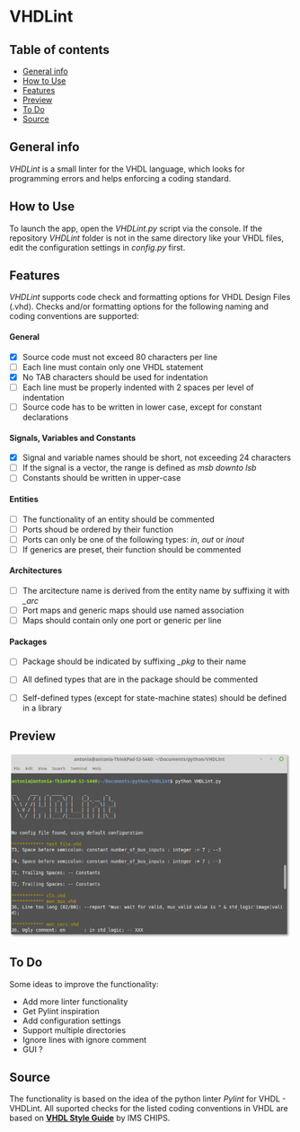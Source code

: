 # VHDLint

## Table of contents
* [General info](#general-info)
* [How to Use](#setup)
* [Features](#features)
* [Preview](#preview)
* [To Do](#to-do)
* [Source](#source)

## General info
*VHDLint* is a small linter for the VHDL language, which looks for programming errors and helps enforcing a coding standard.

## How to Use
To launch the app, open the *VHDLint.py* script via the console.
If the repository *VHDLint* folder is not in the same directory like your VHDL files, edit the configuration settings in *config.py* first.

## Features
*VHDLint* supports code check and formatting options for VHDL Design Files (.vhd).
Checks and/or formatting options for the following naming and coding conventions are supported:

#### General
- [x] Source code must not exceed 80 characters per line
- [ ] Each line must contain only one VHDL statement
- [x] No TAB characters should be used for indentation
- [ ] Each line must be properly indented with 2 spaces per level of indentation
- [ ] Source code has to be written in lower case, except for constant declarations

#### Signals, Variables and Constants
- [x] Signal and variable names should be short, not exceeding 24 characters
- [ ] If the signal is a vector, the range is defined as *msb downto lsb*
- [ ] Constants should be written in upper-case

#### Entities
- [ ] The functionality of an entity should be commented
- [ ] Ports shoud be ordered by their function
- [ ] Ports can only be one of the following types: *in*, *out* or *inout*
- [ ] If generics are preset, their function should be commented

#### Architectures
- [ ] The arcitecture name is derived from the entity name by suffixing it with *_arc*
- [ ] Port maps and generic maps should use named association
- [ ] Maps should contain only one port or generic per line

#### Packages
- [ ] Package should be indicated by suffixing *_pkg* to their name
- [ ] All defined types that are in the package should be commented
- [ ] Self-defined types (except for state-machine states) should be defined in a library


## Preview
<img src="images/preview.png" width="500">

## To Do
Some ideas to improve the functionality:
* Add more linter functionality
* Get Pylint inspiration
* Add configuration settings
* Support multiple directories
* Ignore lines with ignore comment
* GUI ?

## Source
The functionality is based on the idea of the python linter *Pylint* for VHDL - VHDLint.
All suported checks for the listed coding conventions in VHDL are based on [**VHDL Style Guide**](https://www.ims-chips.de/content/pdftext/VHDL_Style_Guide.pdf) by IMS CHIPS.
